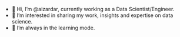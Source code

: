 - 👋 Hi, I’m @aizardar, currently working as a Data Scientist/Engineer.
- 👀 I’m interested in sharing my work, insights and expertise on data science.
- 🌱 I’m always in the learning mode. 

<!---
aizardar/aizardar is a ✨ special ✨ repository because its `README.md` (this file) appears on your GitHub profile.
You can click the Preview link to take a look at your changes.
--->
